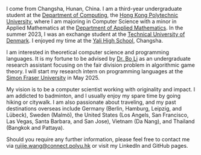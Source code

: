 I come from Changsha, Hunan, China. I am a third-year undergraduate student at the [Department of Computing](https://www.polyu.edu.hk/comp), the [Hong Kong Polytechnic University](https://www.polyu.edu.hk), where I am majoring in Computer Science with a minor in Applied Mathematics at the [Department of Applied Mathematics](https://www.polyu.edu.hk/ama/). In the summer 2023, I was an exchange student at the [Technical University of Denmark](https://www.dtu.dk/). I enjoyed my time at the [Yali High School](https://www.yalechina.org/who-we-are), Changsha. 

I am interested in theoretical computer science and programming languages. It is my fortune to be advised by [Dr. Bo Li](https://www4.comp.polyu.edu.hk/~bo2li/) as an undergraduate research assistant focusing on the fair division problem in algorithmic game theory. I will start my research intern on programming languages at the [Simon Fraser University](https://www.sfu.ca/) in May 2025.   

My vision is to be a computer scientist working with originality and impact. I am addicted to badminton, and I usually enjoy my spare time by going hiking or citywalk. I am also passionate about traveling, and my past destinations overseas include Germany (Berlin, Hamburg, Leipzig, and Lübeck), Sweden (Malmö), the United States (Los Angels, San Francisco, Las Vegas, Santa Barbara, and San Jose), Vietnam (Da Nang), and Thailand (Bangkok and Pattaya).

Should you require any further information, please feel free to contact me via ruijie.wang@connect.polyu.hk or visit my LinkedIn and GitHub pages.
